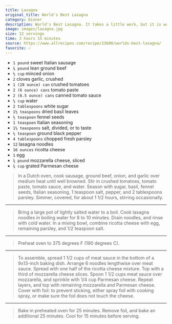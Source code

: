 ```yaml
---
title: Lasagna
original_title: World's Best Lasagna
category: Dinner
description: World's Best Lasagna. It takes a little work, but it is worth it.
image: images/lasagna.jpg
size: 12 servings
time: 3 hours 15 minutes
source: https://www.allrecipes.com/recipe/23600/worlds-best-lasagna/
favorite: ✓
---
```


* `1 pound` sweet Italian sausage
* `¾ pound` lean ground beef
* `½ cup` minced onion
* `2` cloves garlic, crushed
* `1 (28 ounce) can` crushed tomatoes
* `2 (6 ounce) cans` tomato paste
* `2 (6.5 ounce) cans` canned tomato sauce
* `½ cup` water
* `2 tablespoons` white sugar
* `1½ teaspoons` dried basil leaves
* `½ teaspoon` fennel seeds
* `1 teaspoon` Italian seasoning
* `1½ teaspoons` salt, divided, or to taste
* `¼ teaspoon` ground black pepper
* `4 tablespoons` chopped fresh parsley
* `12` lasagna noodles
* `16 ounces` ricotta cheese
* `1` egg
* `¾ pound` mozzarella cheese, sliced
* `¾ cup` grated Parmesan cheese

> In a Dutch oven, cook sausage, ground beef, onion, and garlic over medium heat until well browned. Stir in crushed tomatoes, tomato paste, tomato sauce, and water. Season with sugar, basil, fennel seeds, Italian seasoning, 1 teaspoon salt, pepper, and 2 tablespoons parsley. Simmer, covered, for about 1 1/2 hours, stirring occasionally.

---

> Bring a large pot of lightly salted water to a boil. Cook lasagna noodles in boiling water for 8 to 10 minutes. Drain noodles, and rinse with cold water. In a mixing bowl, combine ricotta cheese with egg, remaining parsley, and 1/2 teaspoon salt.

---

> Preheat oven to 375 degrees F (190 degrees C).

---

> To assemble, spread 1 1/2 cups of meat sauce in the bottom of a 9x13-inch baking dish. Arrange 6 noodles lengthwise over meat sauce. Spread with one half of the ricotta cheese mixture. Top with a third of mozzarella cheese slices. Spoon 1 1/2 cups meat sauce over mozzarella, and sprinkle with 1/4 cup Parmesan cheese. Repeat layers, and top with remaining mozzarella and Parmesan cheese. Cover with foil: to prevent sticking, either spray foil with cooking spray, or make sure the foil does not touch the cheese.

---

> Bake in preheated oven for 25 minutes. Remove foil, and bake an additional 25 minutes. Cool for 15 minutes before serving.
